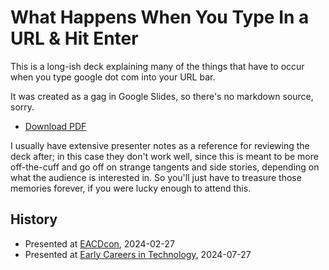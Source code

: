# What Happens When You Type In a URL & Hit Enter
This is a long-ish deck explaining many of the things that have to occur when you type google dot com into your URL bar. 

It was created as a gag in Google Slides, so there's no markdown source, sorry. 

- [Download PDF](https://github.com/nie7321/visiting-a-website-talk/blob/main/What%20Happens%20When%20You%20Type%20In%20a%20URL%20%26%20Hit%20Enter.pdf)

I usually have extensive presenter notes as a reference for reviewing the deck after; in this case they don't work well, since this is meant to be more off-the-cuff and go off on strange tangents and side stories, depending on what the audience is interested in. So you'll just have to treasure those memories forever, if you were lucky enough to attend this.

## History
- Presented at [EACDcon](https://eacdcon.entapp.northwestern.edu), 2024-02-27
- Presented at [Early Careers in Technology](https://www.it.northwestern.edu/about/dei/affinity-groups/ect.html), 2024-07-27
